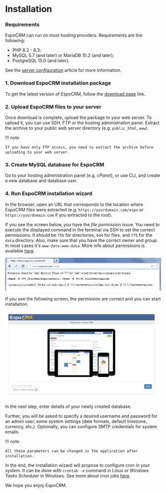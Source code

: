 # Installation

### Requirements

EspoCRM can run on most hosting providers. Requirements are the following:

* PHP 8.2 - 8.3;
* MySQL 5.7 (and later) or MariaDB 10.2 (and later);
* PostgreSQL 15.0 (and later).

See the [server configuration](server-configuration.md) article for more information.

### 1. Download EspoCRM installation package

To get the latest version of EspoCRM, follow the [download page](http://www.espocrm.com/download/) link.

### 2. Upload EspoCRM files to your server

Once download is complete, upload the package to your web server.
To upload it, you can use SSH, FTP or the hosting administration panel.
Extract the archive to your public web server directory (e.g. `public_html`, `www`).

!!! note

    If you have only FTP access, you need to extract the archive before uploading to your web server.

### 3. Create MySQL database for EspoCRM

Go to your hosting administration panel (e.g. *cPanel*), or use CLI, and create a new database and database user.

### 4. Run EspoCRM installation wizard

In the browser, open an URL that corresponds to the location where EspoCRM files were extracted (e.g. `https://yourdomain.com/espo` or `https://yourdomain.com` if you extracted to the root).

If you see the screen below, you have the *file permission* issue.
You need to execute the displayed command in the terminal via SSH to set the correct permissions.
It should be `755` for directories, `644` for files, and `775` for the `data` directory.
Also, make sure that you have the correct _owner_ and _group_. In most cases it's `www-data:www-data`. More info about permissions is available [here](server-configuration.md#required-permissions-for-unix-based-systems).

![1](https://raw.githubusercontent.com/espocrm/documentation/master/docs/_static/images/administration/installation/1.png)

If you see the following screen, the permission are correct and you can start installation.

![2](https://raw.githubusercontent.com/espocrm/documentation/master/docs/_static/images/administration/installation/2.png)

In the next step, enter details of your newly created database.

Further, you will be asked to specify a desired username and password for an admin user, some system settings (date formats, default timezone, currency, etc.). Optionally, you can configure SMTP credentials for system emails.

!!! note

    All these parameters can be changed in the application after installation.

In the end, the installation wizard will propose to configure cron in your system. It can be done with `crontab -e` command in Linux or _Windows Tasks Scheduler_ in Windows. See more about cron jobs [here](jobs.md).

We hope you enjoy EspoCRM.
